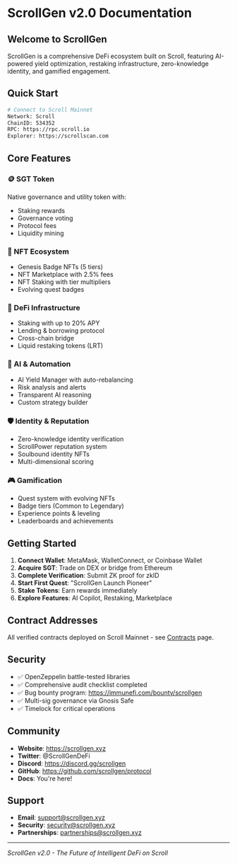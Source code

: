 # ScrollGen v2.0 Documentation

## Welcome to ScrollGen

ScrollGen is a comprehensive DeFi ecosystem built on Scroll, featuring AI-powered yield optimization, restaking infrastructure, zero-knowledge identity, and gamified engagement.

## Quick Start

```bash
# Connect to Scroll Mainnet
Network: Scroll
ChainID: 534352
RPC: https://rpc.scroll.io
Explorer: https://scrollscan.com
```

## Core Features

### 🪙 SGT Token
Native governance and utility token with:
- Staking rewards
- Governance voting
- Protocol fees
- Liquidity mining

### 🎨 NFT Ecosystem
- Genesis Badge NFTs (5 tiers)
- NFT Marketplace with 2.5% fees
- NFT Staking with tier multipliers
- Evolving quest badges

### 💎 DeFi Infrastructure
- Staking with up to 20% APY
- Lending & borrowing protocol
- Cross-chain bridge
- Liquid restaking tokens (LRT)

### 🤖 AI & Automation
- AI Yield Manager with auto-rebalancing
- Risk analysis and alerts
- Transparent AI reasoning
- Custom strategy builder

### 🛡️ Identity & Reputation
- Zero-knowledge identity verification
- ScrollPower reputation system
- Soulbound identity NFTs
- Multi-dimensional scoring

### 🎮 Gamification
- Quest system with evolving NFTs
- Badge tiers (Common to Legendary)
- Experience points & leveling
- Leaderboards and achievements

## Getting Started

1. **Connect Wallet**: MetaMask, WalletConnect, or Coinbase Wallet
2. **Acquire SGT**: Trade on DEX or bridge from Ethereum
3. **Complete Verification**: Submit ZK proof for zkID
4. **Start First Quest**: "ScrollGen Launch Pioneer"
5. **Stake Tokens**: Earn rewards immediately
6. **Explore Features**: AI Copilot, Restaking, Marketplace

## Contract Addresses

All verified contracts deployed on Scroll Mainnet - see [Contracts](/contracts) page.

## Security

- ✅ OpenZeppelin battle-tested libraries
- ✅ Comprehensive audit checklist completed
- ✅ Bug bounty program: https://immunefi.com/bounty/scrollgen
- ✅ Multi-sig governance via Gnosis Safe
- ✅ Timelock for critical operations

## Community

- **Website**: https://scrollgen.xyz
- **Twitter**: @ScrollGenDeFi
- **Discord**: https://discord.gg/scrollgen
- **GitHub**: https://github.com/scrollgen/protocol
- **Docs**: You're here!

## Support

- **Email**: support@scrollgen.xyz
- **Security**: security@scrollgen.xyz
- **Partnerships**: partnerships@scrollgen.xyz

---

*ScrollGen v2.0 - The Future of Intelligent DeFi on Scroll*
